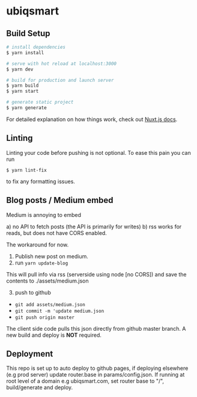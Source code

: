 # ubiqsmart

## Build Setup

```bash
# install dependencies
$ yarn install

# serve with hot reload at localhost:3000
$ yarn dev

# build for production and launch server
$ yarn build
$ yarn start

# generate static project
$ yarn generate
```

For detailed explanation on how things work, check out [Nuxt.js docs](https://nuxtjs.org).

## Linting

Linting your code before pushing is not optional. To ease this pain you can run
```
$ yarn lint-fix
```

to fix any formatting issues.

## Blog posts / Medium embed

Medium is annoying to embed

a) no API to fetch posts (the API is primarily for writes)
b) rss works for reads, but does not have CORS enabled. 

The workaround for now. 

1) Publish new post on medium.
2) run `yarn update-blog`

This will pull info via rss (serverside using node [no CORS]) and save the contents to ./assets/medium.json

3) push to github
  - `git add assets/medium.json`
  - `git commit -m 'update medium.json`
  - `git push origin master`

The client side code pulls this json directly from github master branch. A new build and deploy is **NOT** required.

## Deployment

This repo is set up to auto deploy to github pages, if deploying elsewhere (e.g prod server) update router.base in params/config.json. If running at root level of a domain e.g ubiqsmart.com, set router base to "/", build/generate and deploy.
